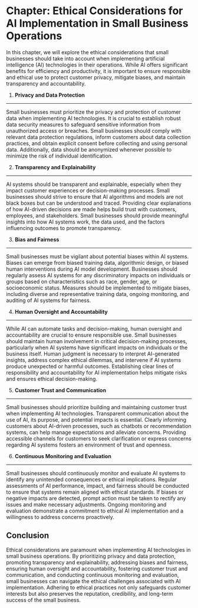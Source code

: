 Chapter: Ethical Considerations for AI Implementation in Small Business Operations
==================================================================================

In this chapter, we will explore the ethical considerations that small businesses should take into account when implementing artificial intelligence (AI) technologies in their operations. While AI offers significant benefits for efficiency and productivity, it is important to ensure responsible and ethical use to protect customer privacy, mitigate biases, and maintain transparency and accountability.

1. **Privacy and Data Protection**
----------------------------------

Small businesses must prioritize the privacy and protection of customer data when implementing AI technologies. It is crucial to establish robust data security measures to safeguard sensitive information from unauthorized access or breaches. Small businesses should comply with relevant data protection regulations, inform customers about data collection practices, and obtain explicit consent before collecting and using personal data. Additionally, data should be anonymized whenever possible to minimize the risk of individual identification.

2. **Transparency and Explainability**
--------------------------------------

AI systems should be transparent and explainable, especially when they impact customer experiences or decision-making processes. Small businesses should strive to ensure that AI algorithms and models are not black boxes but can be understood and traced. Providing clear explanations of how AI-driven decisions are made helps build trust with customers, employees, and stakeholders. Small businesses should provide meaningful insights into how AI systems work, the data used, and the factors influencing outcomes to promote transparency.

3. **Bias and Fairness**
------------------------

Small businesses must be vigilant about potential biases within AI systems. Biases can emerge from biased training data, algorithmic design, or biased human interventions during AI model development. Businesses should regularly assess AI systems for any discriminatory impacts on individuals or groups based on characteristics such as race, gender, age, or socioeconomic status. Measures should be implemented to mitigate biases, including diverse and representative training data, ongoing monitoring, and auditing of AI systems for fairness.

4. **Human Oversight and Accountability**
-----------------------------------------

While AI can automate tasks and decision-making, human oversight and accountability are crucial to ensure responsible use. Small businesses should maintain human involvement in critical decision-making processes, particularly when AI systems have significant impacts on individuals or the business itself. Human judgment is necessary to interpret AI-generated insights, address complex ethical dilemmas, and intervene if AI systems produce unexpected or harmful outcomes. Establishing clear lines of responsibility and accountability for AI implementation helps mitigate risks and ensures ethical decision-making.

5. **Customer Trust and Communication**
---------------------------------------

Small businesses should prioritize building and maintaining customer trust when implementing AI technologies. Transparent communication about the use of AI, its purpose, and potential impacts is essential. Clearly informing customers about AI-driven processes, such as chatbots or recommendation systems, can help manage expectations and alleviate concerns. Providing accessible channels for customers to seek clarification or express concerns regarding AI systems fosters an environment of trust and openness.

6. **Continuous Monitoring and Evaluation**
-------------------------------------------

Small businesses should continuously monitor and evaluate AI systems to identify any unintended consequences or ethical implications. Regular assessments of AI performance, impact, and fairness should be conducted to ensure that systems remain aligned with ethical standards. If biases or negative impacts are detected, prompt action must be taken to rectify any issues and make necessary adjustments. Ongoing monitoring and evaluation demonstrate a commitment to ethical AI implementation and a willingness to address concerns proactively.

Conclusion
----------

Ethical considerations are paramount when implementing AI technologies in small business operations. By prioritizing privacy and data protection, promoting transparency and explainability, addressing biases and fairness, ensuring human oversight and accountability, fostering customer trust and communication, and conducting continuous monitoring and evaluation, small businesses can navigate the ethical challenges associated with AI implementation. Adhering to ethical practices not only safeguards customer interests but also preserves the reputation, credibility, and long-term success of the small business.
